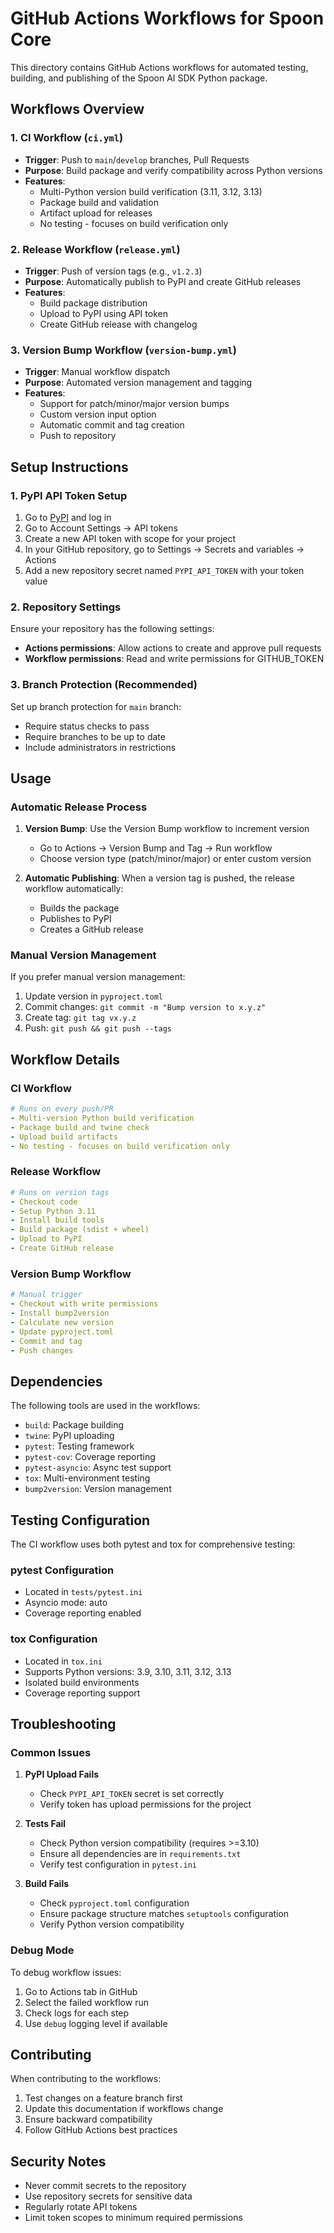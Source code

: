 # GitHub Actions Workflows for Spoon Core

This directory contains GitHub Actions workflows for automated testing, building, and publishing of the Spoon AI SDK Python package.

## Workflows Overview

### 1. CI Workflow (`ci.yml`)
- **Trigger**: Push to `main`/`develop` branches, Pull Requests
- **Purpose**: Build package and verify compatibility across Python versions
- **Features**:
  - Multi-Python version build verification (3.11, 3.12, 3.13)
  - Package build and validation
  - Artifact upload for releases
  - No testing - focuses on build verification only

### 2. Release Workflow (`release.yml`)
- **Trigger**: Push of version tags (e.g., `v1.2.3`)
- **Purpose**: Automatically publish to PyPI and create GitHub releases
- **Features**:
  - Build package distribution
  - Upload to PyPI using API token
  - Create GitHub release with changelog

### 3. Version Bump Workflow (`version-bump.yml`)
- **Trigger**: Manual workflow dispatch
- **Purpose**: Automated version management and tagging
- **Features**:
  - Support for patch/minor/major version bumps
  - Custom version input option
  - Automatic commit and tag creation
  - Push to repository

## Setup Instructions

### 1. PyPI API Token Setup

1. Go to [PyPI](https://pypi.org/) and log in
2. Go to Account Settings → API tokens
3. Create a new API token with scope for your project
4. In your GitHub repository, go to Settings → Secrets and variables → Actions
5. Add a new repository secret named `PYPI_API_TOKEN` with your token value

### 2. Repository Settings

Ensure your repository has the following settings:

- **Actions permissions**: Allow actions to create and approve pull requests
- **Workflow permissions**: Read and write permissions for GITHUB_TOKEN

### 3. Branch Protection (Recommended)

Set up branch protection for `main` branch:
- Require status checks to pass
- Require branches to be up to date
- Include administrators in restrictions

## Usage

### Automatic Release Process

1. **Version Bump**: Use the Version Bump workflow to increment version
   - Go to Actions → Version Bump and Tag → Run workflow
   - Choose version type (patch/minor/major) or enter custom version

2. **Automatic Publishing**: When a version tag is pushed, the release workflow automatically:
   - Builds the package
   - Publishes to PyPI
   - Creates a GitHub release

### Manual Version Management

If you prefer manual version management:

1. Update version in `pyproject.toml`
2. Commit changes: `git commit -m "Bump version to x.y.z"`
3. Create tag: `git tag vx.y.z`
4. Push: `git push && git push --tags`

## Workflow Details

### CI Workflow
```yaml
# Runs on every push/PR
- Multi-version Python build verification
- Package build and twine check
- Upload build artifacts
- No testing - focuses on build verification only
```

### Release Workflow
```yaml
# Runs on version tags
- Checkout code
- Setup Python 3.11
- Install build tools
- Build package (sdist + wheel)
- Upload to PyPI
- Create GitHub release
```

### Version Bump Workflow
```yaml
# Manual trigger
- Checkout with write permissions
- Install bump2version
- Calculate new version
- Update pyproject.toml
- Commit and tag
- Push changes
```

## Dependencies

The following tools are used in the workflows:

- `build`: Package building
- `twine`: PyPI uploading
- `pytest`: Testing framework
- `pytest-cov`: Coverage reporting
- `pytest-asyncio`: Async test support
- `tox`: Multi-environment testing
- `bump2version`: Version management

## Testing Configuration

The CI workflow uses both pytest and tox for comprehensive testing:

### pytest Configuration
- Located in `tests/pytest.ini`
- Asyncio mode: auto
- Coverage reporting enabled

### tox Configuration
- Located in `tox.ini`
- Supports Python versions: 3.9, 3.10, 3.11, 3.12, 3.13
- Isolated build environments
- Coverage reporting support

## Troubleshooting

### Common Issues

1. **PyPI Upload Fails**
   - Check `PYPI_API_TOKEN` secret is set correctly
   - Verify token has upload permissions for the project

2. **Tests Fail**
   - Check Python version compatibility (requires >=3.10)
   - Ensure all dependencies are in `requirements.txt`
   - Verify test configuration in `pytest.ini`

3. **Build Fails**
   - Check `pyproject.toml` configuration
   - Ensure package structure matches `setuptools` configuration
   - Verify Python version compatibility

### Debug Mode

To debug workflow issues:
1. Go to Actions tab in GitHub
2. Select the failed workflow run
3. Check logs for each step
4. Use `debug` logging level if available

## Contributing

When contributing to the workflows:

1. Test changes on a feature branch first
2. Update this documentation if workflows change
3. Ensure backward compatibility
4. Follow GitHub Actions best practices

## Security Notes

- Never commit secrets to the repository
- Use repository secrets for sensitive data
- Regularly rotate API tokens
- Limit token scopes to minimum required permissions
